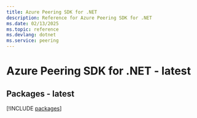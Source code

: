 ```yaml
---
title: Azure Peering SDK for .NET
description: Reference for Azure Peering SDK for .NET
ms.date: 02/13/2025
ms.topic: reference
ms.devlang: dotnet
ms.service: peering
---
```

# Azure Peering SDK for .NET - latest
## Packages - latest
[!INCLUDE [packages](peering-index.md)]